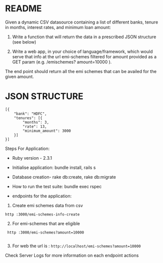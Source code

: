 # README

Given a dynamic CSV datasource containing a list of different banks, tenure in months,
interest rates, and minimum loan amount:

1. Write a function that will return the data in a prescribed JSON structure (see below)

2. Write a web app, in your choice of language/framework, which would serve that info
at the url emi-schemes filtered for amount provided as a GET param (e.g. /emischemes?
amount=10000 ). 

The end point should return all the emi schemes that can be
availed for the given amount.

JSON STRUCTURE
===============

```
[{
	"bank": "HDFC",
	"tenures": [{
		"months": 3,
		"rate": 13,
		"minimum_amount": 3000
	}]
}]
```

Steps For Application:

* Ruby version - 2.3.1

* Initialise application: bundle install, rails s

* Database creation- rake db:create, rake db:migrate

* How to run the test suite: bundle exec rspec

* endpoints for the application:

1. Create emi schemes data from csv
```
http :3000/emi-schemes-info-create

```

2. For emi-schemes that are eligible

```
 http :3000/emi-schemes?amount=10000
 
```
3. For web the url is : ```http://localhost/emi-schemes?amount=10000```

Check Server Logs for more information on each endpoint actions
